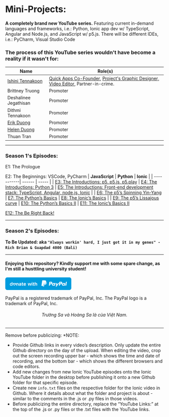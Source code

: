 # Mini-Projects:

**A completely brand new YouTube series.** Featuring current in-demand languages and frameworks, i.e.: Python, Ionic app dev w/ TypeScript, Angular and Node.js, and JavaScript w/ p5.js. There will be different IDEs, i.e.: PyCharm, Visual Studio Code

### The process of this YouTube series wouldn't have become a reality if it wasn't for:

| Name | Role(s) | 
| --------------- | --------------- |
| [Ishini Tennakoon](https://www.linkedin.com/in/ishinitennakoon1999/) | [Quick Apps Co-Founder](https://apps.apple.com/au/developer/phuoc-thien-tran/id1489780395), [Project's Graphic Designer, Video Editor](https://www.behance.net/ishinitennakoon), Partner-in-crime. | 
| Brittney Truong | Promoter | 
| Deshalinee Jegathisan | Promoter
| Dithmi Tennakoon | Promoter | 
| [Erik Duong](https://www.linkedin.com/in/minh-tung-duong-a8688a17b/) | Promoter | 
| [Helen Duong](https://www.linkedin.com/in/ngocduonghelen/) | Promoter | 
| Thuan Tran | Promoter | 

------------

### Season 1's Episodes:

E1: The Prologue

E2: The Beginnings: VSCode, PyCharm
| **JavaScript** | **Python** | **Ionic** |
| -----------| ------ | ----- |
| [E3: The Introductions: p5, p5.js, p5.play](https://www.youtube.com/channel/UCjtxLbhA1PRbPvvAwAyNzjw) | [E4: The Introductions: Python 3](https://www.youtube.com/channel/UCjtxLbhA1PRbPvvAwAyNzjw) | [E5: The Introductions: Front-end development stack: TypeScript, Angular, node.js, Ionic](https://www.youtube.com/channel/UCjtxLbhA1PRbPvvAwAyNzjw) |
| [E6: The p5’s Spinning Yin-Yang](https://www.youtube.com/channel/UCjtxLbhA1PRbPvvAwAyNzjw) | [E7: The Python’s Basics](https://www.youtube.com/channel/UCjtxLbhA1PRbPvvAwAyNzjw) | [E8: The Ionic’s Basics](https://www.youtube.com/channel/UCjtxLbhA1PRbPvvAwAyNzjw) | 
| [E9: The p5’s Lissajous curve](https://www.youtube.com/channel/UCjtxLbhA1PRbPvvAwAyNzjw) | [E10: The Python’s Basics II](https://www.youtube.com/channel/UCjtxLbhA1PRbPvvAwAyNzjw) | [E11: The Ionic’s Basics II](https://www.youtube.com/channel/UCjtxLbhA1PRbPvvAwAyNzjw)

[E12: The Be Right Back!](https://www.youtube.com/channel/UCjtxLbhA1PRbPvvAwAyNzjw)

------------

### Season 2's Episodes:

**To Be Updated:  aka  ``` "Always workin' hard, I just got it in my genes" - Rich Brian & Guapdad 4000 (Bali) ```**

------------

#### Enjoying this repository? Kindly support me with some spare change, as I'm still a husttling university student!
  <a href="https://www.paypal.me/thientran2702"><img src="blue.svg" height="40"></a>  
<p>PayPal is a registered trademark of PayPal, Inc. The PayPal logo is a trademark of PayPal, Inc.</p>

###### <p align="center"> Trường Sa và Hoàng Sa là của Việt Nam.</p>

------------
Remove before publicizing:
*NOTE: 
- Provide Github links in every video’s description. Only update the entire Github directory on the day of the upload. When editing the video, crop out the screen recording upper bar - which shows the time and date of recording, and the bottom bar - which shows the different browsers and code editors. 
- Add new changes from new Ionic YouTube episodes onto the Ionic YouTube folder in the desktop before publishing it onto a new Github folder for that specific episode. 
- Create new ``` info.txt ``` files on the respective folder for the Ionic video in Github. Where it details about what the folder and project is about - similar to the comments in the .js or .py files in those videos.
- Before publicizing the entire directory, replace the “YouTube Links:” at the top of the .js or .py files or the .txt files with the YouTube links.
